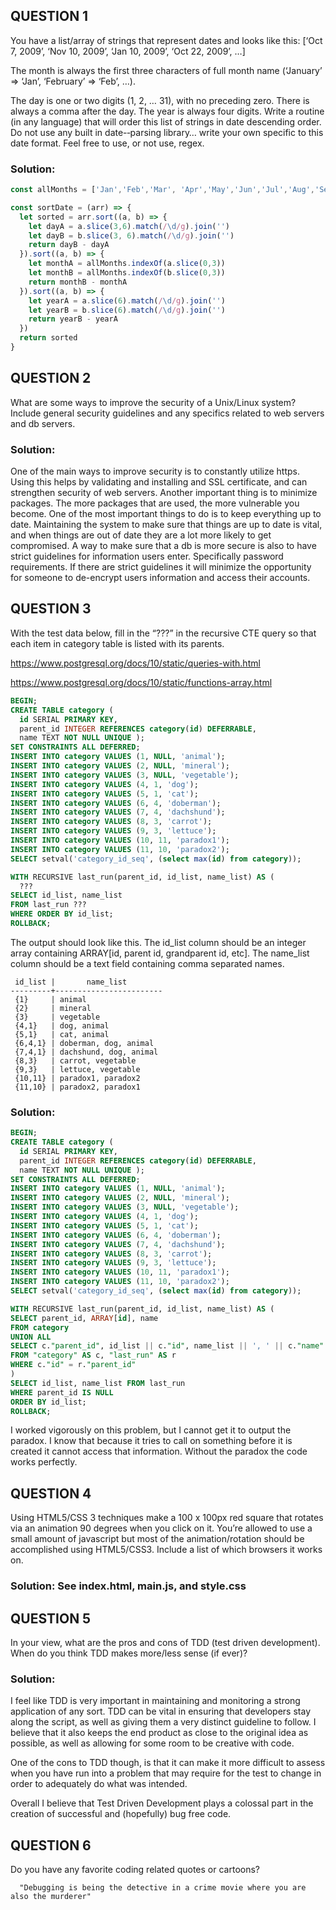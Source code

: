 ## QUESTION 1

You have a list/array of strings that represent dates and looks like this:
[‘Oct 7, 2009’, ‘Nov 10, 2009’, ‘Jan 10, 2009’, ‘Oct 22, 2009’, …]

The month is always the first three characters of full month name
(‘January’ => ‘Jan’, ‘February’ => ‘Feb’, …).

The day is one or two digits (1, 2, … 31), with no preceding zero. There is always a comma after the day. The year is always four digits. Write a routine (in any language) that will order this list of strings in date descending order. Do not use any built in date-­‐parsing library… write your own specific to this date format. Feel free to use, or not use, regex.

### Solution:
```js
const allMonths = ['Jan','Feb','Mar', 'Apr','May','Jun','Jul','Aug','Sep','Oct','Nov','Dec']

const sortDate = (arr) => {
  let sorted = arr.sort((a, b) => {
    let dayA = a.slice(3,6).match(/\d/g).join('')
    let dayB = b.slice(3, 6).match(/\d/g).join('')
    return dayB - dayA
  }).sort((a, b) => {
    let monthA = allMonths.indexOf(a.slice(0,3))
    let monthB = allMonths.indexOf(b.slice(0,3))
    return monthB - monthA
  }).sort((a, b) => {
    let yearA = a.slice(6).match(/\d/g).join('')
    let yearB = b.slice(6).match(/\d/g).join('')
    return yearB - yearA
  })
  return sorted
}
```

## QUESTION 2
What are some ways to improve the security of a Unix/Linux system? Include general security guidelines and any specifics related to web servers and db servers.

### Solution:
One of the main ways to improve security is to constantly utilize https. Using this helps by validating and installing and SSL certificate, and can strengthen security of web servers.
Another important thing is to minimize packages. The more packages that are used, the more vulnerable you become.
One of the most important things to do is to keep everything up to date. Maintaining the system to make sure that things are up to date is vital, and when things are out of date they are a lot more likely to get compromised.
A way to make sure that a db is more secure is also to have strict guidelines for information users enter. Specifically password requirements. If there are strict guidelines it will minimize the opportunity for someone to de-encrypt users information and access their accounts.


## QUESTION 3
With the test data below, fill in the “???” in the recursive CTE query so that each item in category table is listed with its parents.

https://www.postgresql.org/docs/10/static/queries-with.html

https://www.postgresql.org/docs/10/static/functions-array.html

```sql
BEGIN;
CREATE TABLE category (
  id SERIAL PRIMARY KEY,
  parent_id INTEGER REFERENCES category(id) DEFERRABLE,
  name TEXT NOT NULL UNIQUE );
SET CONSTRAINTS ALL DEFERRED;
INSERT INTO category VALUES (1, NULL, 'animal');
INSERT INTO category VALUES (2, NULL, 'mineral');
INSERT INTO category VALUES (3, NULL, 'vegetable');
INSERT INTO category VALUES (4, 1, 'dog');
INSERT INTO category VALUES (5, 1, 'cat');
INSERT INTO category VALUES (6, 4, 'doberman');
INSERT INTO category VALUES (7, 4, 'dachshund');
INSERT INTO category VALUES (8, 3, 'carrot');
INSERT INTO category VALUES (9, 3, 'lettuce');
INSERT INTO category VALUES (10, 11, 'paradox1');
INSERT INTO category VALUES (11, 10, 'paradox2');
SELECT setval('category_id_seq', (select max(id) from category));

WITH RECURSIVE last_run(parent_id, id_list, name_list) AS (
  ???
SELECT id_list, name_list
FROM last_run ???
WHERE ORDER BY id_list;
ROLLBACK;
```
The output should look like this. The id_list column should be an integer array containing ARRAY[id, parent id, grandparent id, etc]. The name_list column should be a text field containing comma separated names.

```
 id_list |       name_list        
---------+------------------------
 {1}     | animal
 {2}     | mineral
 {3}     | vegetable
 {4,1}   | dog, animal
 {5,1}   | cat, animal
 {6,4,1} | doberman, dog, animal
 {7,4,1} | dachshund, dog, animal
 {8,3}   | carrot, vegetable
 {9,3}   | lettuce, vegetable
 {10,11} | paradox1, paradox2
 {11,10} | paradox2, paradox1
```

### Solution:
```sql
BEGIN;
CREATE TABLE category (
  id SERIAL PRIMARY KEY,
  parent_id INTEGER REFERENCES category(id) DEFERRABLE,
  name TEXT NOT NULL UNIQUE );
SET CONSTRAINTS ALL DEFERRED;
INSERT INTO category VALUES (1, NULL, 'animal');
INSERT INTO category VALUES (2, NULL, 'mineral');
INSERT INTO category VALUES (3, NULL, 'vegetable');
INSERT INTO category VALUES (4, 1, 'dog');
INSERT INTO category VALUES (5, 1, 'cat');
INSERT INTO category VALUES (6, 4, 'doberman');
INSERT INTO category VALUES (7, 4, 'dachshund');
INSERT INTO category VALUES (8, 3, 'carrot');
INSERT INTO category VALUES (9, 3, 'lettuce');
INSERT INTO category VALUES (10, 11, 'paradox1');
INSERT INTO category VALUES (11, 10, 'paradox2');
SELECT setval('category_id_seq', (select max(id) from category));

WITH RECURSIVE last_run(parent_id, id_list, name_list) AS (
SELECT parent_id, ARRAY[id], name
FROM category
UNION ALL
SELECT c."parent_id", id_list || c."id", name_list || ', ' || c."name"
FROM "category" AS c, "last_run" AS r
WHERE c."id" = r."parent_id"
)
SELECT id_list, name_list FROM last_run
WHERE parent_id IS NULL
ORDER BY id_list;
ROLLBACK;
```

I worked vigorously on this problem, but I cannot get it to output the paradox. I know that because it tries to call on something before it is created it cannot access that information. Without the paradox the code works perfectly.

## QUESTION 4
Using HTML5/CSS 3 techniques make a 100 x 100px red square that rotates via an animation 90 degrees when you click on it. You’re allowed to use a small amount of javascript but most of the animation/rotation should be accomplished using HTML5/CSS3. Include a list of which browsers it works on.

### Solution: See index.html, main.js, and style.css

## QUESTION 5
In your view, what are the pros and cons of TDD (test driven development). When do you think TDD makes more/less sense (if ever)?

### Solution:
I feel like TDD is very important in maintaining and monitoring a strong application of any sort. TDD can be vital in ensuring that developers stay along the script, as well as giving them a very distinct guideline to follow. I believe that it also keeps the end product as close to the original idea as possible, as well as allowing for some room to be creative with code.

One of the cons to TDD though, is that it can make it more difficult to assess when you have run into a problem that may require for the test to change in order to adequately do what was intended.

Overall I believe that Test Driven Development plays a colossal part in the creation of successful and (hopefully) bug free code.


## QUESTION 6
Do you have any favorite coding related quotes or cartoons?

```
  "Debugging is being the detective in a crime movie where you are also the murderer"
```
